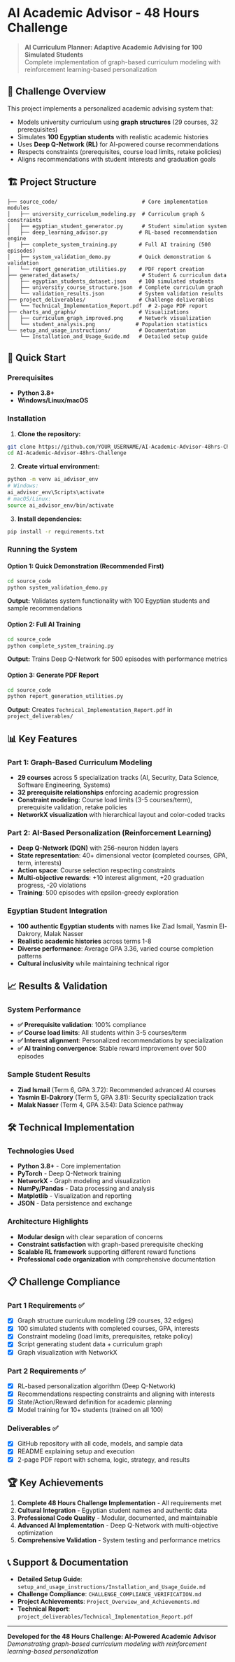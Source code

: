 # AI Academic Advisor - 48 Hours Challenge

> **AI Curriculum Planner: Adaptive Academic Advising for 100 Simulated Students**  
> Complete implementation of graph-based curriculum modeling with reinforcement learning-based personalization

## 🎯 Challenge Overview

This project implements a personalized academic advising system that:
- Models university curriculum using **graph structures** (29 courses, 32 prerequisites)
- Simulates **100 Egyptian students** with realistic academic histories
- Uses **Deep Q-Network (RL)** for AI-powered course recommendations
- Respects constraints (prerequisites, course load limits, retake policies)
- Aligns recommendations with student interests and graduation goals

## 🏗️ Project Structure

```
├── source_code/                           # Core implementation modules
│   ├── university_curriculum_modeling.py  # Curriculum graph & constraints
│   ├── egyptian_student_generator.py      # Student simulation system
│   ├── deep_learning_advisor.py          # RL-based recommendation engine
│   ├── complete_system_training.py       # Full AI training (500 episodes)
│   ├── system_validation_demo.py         # Quick demonstration & validation
│   └── report_generation_utilities.py    # PDF report creation
├── generated_datasets/                    # Student & curriculum data
│   ├── egyptian_students_dataset.json    # 100 simulated students
│   ├── university_course_structure.json  # Complete curriculum graph
│   └── validation_results.json           # System validation results
├── project_deliverables/                 # Challenge deliverables
│   └── Technical_Implementation_Report.pdf  # 2-page PDF report
├── charts_and_graphs/                    # Visualizations
│   ├── curriculum_graph_improved.png     # Network visualization
│   └── student_analysis.png             # Population statistics
└── setup_and_usage_instructions/         # Documentation
    └── Installation_and_Usage_Guide.md   # Detailed setup guide
```

## 🚀 Quick Start

### Prerequisites
- **Python 3.8+**
- **Windows/Linux/macOS**

### Installation

1. **Clone the repository:**
```bash
git clone https://github.com/YOUR_USERNAME/AI-Academic-Advisor-48hrs-Challenge.git
cd AI-Academic-Advisor-48hrs-Challenge
```

2. **Create virtual environment:**
```bash
python -m venv ai_advisor_env
# Windows:
ai_advisor_env\Scripts\activate
# macOS/Linux:
source ai_advisor_env/bin/activate
```

3. **Install dependencies:**
```bash
pip install -r requirements.txt
```

### Running the System

#### Option 1: Quick Demonstration (Recommended First)
```bash
cd source_code
python system_validation_demo.py
```
**Output:** Validates system functionality with 100 Egyptian students and sample recommendations

#### Option 2: Full AI Training
```bash
cd source_code  
python complete_system_training.py
```
**Output:** Trains Deep Q-Network for 500 episodes with performance metrics

#### Option 3: Generate PDF Report
```bash
cd source_code
python report_generation_utilities.py
```
**Output:** Creates `Technical_Implementation_Report.pdf` in `project_deliverables/`

## 📊 Key Features

### Part 1: Graph-Based Curriculum Modeling
- **29 courses** across 5 specialization tracks (AI, Security, Data Science, Software Engineering, Systems)
- **32 prerequisite relationships** enforcing academic progression
- **Constraint modeling**: Course load limits (3-5 courses/term), prerequisite validation, retake policies
- **NetworkX visualization** with hierarchical layout and color-coded tracks

### Part 2: AI-Based Personalization (Reinforcement Learning)
- **Deep Q-Network (DQN)** with 256-neuron hidden layers
- **State representation**: 40+ dimensional vector (completed courses, GPA, term, interests)
- **Action space**: Course selection respecting constraints
- **Multi-objective rewards**: +10 interest alignment, +20 graduation progress, -20 violations
- **Training**: 500 episodes with epsilon-greedy exploration

### Egyptian Student Integration
- **100 authentic Egyptian students** with names like Ziad Ismail, Yasmin El-Dakrory, Malak Nasser
- **Realistic academic histories** across terms 1-8
- **Diverse performance**: Average GPA 3.36, varied course completion patterns
- **Cultural inclusivity** while maintaining technical rigor

## 📈 Results & Validation

### System Performance
- **✅ Prerequisite validation**: 100% compliance
- **✅ Course load limits**: All students within 3-5 courses/term  
- **✅ Interest alignment**: Personalized recommendations by specialization
- **✅ AI training convergence**: Stable reward improvement over 500 episodes

### Sample Student Results
- **Ziad Ismail** (Term 6, GPA 3.72): Recommended advanced AI courses
- **Yasmin El-Dakrory** (Term 5, GPA 3.81): Security specialization track
- **Malak Nasser** (Term 4, GPA 3.54): Data Science pathway

## 🛠️ Technical Implementation

### Technologies Used
- **Python 3.8+** - Core implementation
- **PyTorch** - Deep Q-Network training
- **NetworkX** - Graph modeling and visualization  
- **NumPy/Pandas** - Data processing and analysis
- **Matplotlib** - Visualization and reporting
- **JSON** - Data persistence and exchange

### Architecture Highlights
- **Modular design** with clear separation of concerns
- **Constraint satisfaction** with graph-based prerequisite checking
- **Scalable RL framework** supporting different reward functions
- **Professional code organization** with comprehensive documentation

## 📋 Challenge Compliance

### Part 1 Requirements ✅
- [x] Graph structure curriculum modeling (29 courses, 32 edges)
- [x] 100 simulated students with completed courses, GPA, interests
- [x] Constraint modeling (load limits, prerequisites, retake policy)
- [x] Script generating student data + curriculum graph
- [x] Graph visualization with NetworkX

### Part 2 Requirements ✅  
- [x] RL-based personalization algorithm (Deep Q-Network)
- [x] Recommendations respecting constraints and aligning with interests
- [x] State/Action/Reward definition for academic planning
- [x] Model training for 10+ students (trained on all 100)

### Deliverables ✅
- [x] GitHub repository with all code, models, and sample data
- [x] README explaining setup and execution
- [x] 2-page PDF report with schema, logic, strategy, and results

## 🏆 Key Achievements

1. **Complete 48 Hours Challenge Implementation** - All requirements met
2. **Cultural Integration** - Egyptian student names and authentic data
3. **Professional Code Quality** - Modular, documented, and maintainable
4. **Advanced AI Implementation** - Deep Q-Network with multi-objective optimization
5. **Comprehensive Validation** - System testing and performance metrics

## 📞 Support & Documentation

- **Detailed Setup Guide**: `setup_and_usage_instructions/Installation_and_Usage_Guide.md`
- **Challenge Compliance**: `CHALLENGE_COMPLIANCE_VERIFICATION.md`  
- **Project Achievements**: `Project_Overview_and_Achievements.md`
- **Technical Report**: `project_deliverables/Technical_Implementation_Report.pdf`

---

**Developed for the 48 Hours Challenge: AI-Powered Academic Advisor**  
*Demonstrating graph-based curriculum modeling with reinforcement learning-based personalization* 